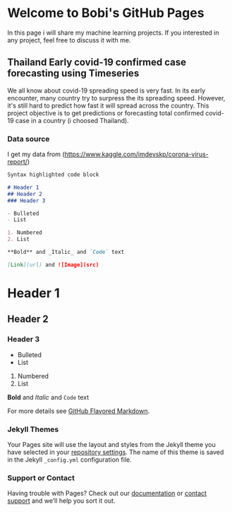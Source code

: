 # Welcome to Bobi's GitHub Pages

In this page i will share my machine learning projects. If you interested in any project, feel free to discuss it with me.

## Thailand Early covid-19 confirmed case forecasting using Timeseries

We all know about covid-19 spreading speed is very fast. In its early encounter, many country try to surpress the its spreading speed. However, it's still hard to predict how fast it will spread across the country. This project objective is to get predictions or forecasting total confirmed covid-19 case in a country (i choosed Thailand).

### Data source

I get my data from (https://www.kaggle.com/imdevskp/corona-virus-report/)

```markdown
Syntax highlighted code block

# Header 1
## Header 2
### Header 3

- Bulleted
- List

1. Numbered
2. List

**Bold** and _Italic_ and `Code` text

[Link](url) and ![Image](src)
```


# Header 1
## Header 2
### Header 3

- Bulleted
- List

1. Numbered
2. List

**Bold** and _Italic_ and `Code` text

For more details see [GitHub Flavored Markdown](https://guides.github.com/features/mastering-markdown/).

### Jekyll Themes

Your Pages site will use the layout and styles from the Jekyll theme you have selected in your [repository settings](https://github.com/bobiaulia/bobiaulia.github.io/settings). The name of this theme is saved in the Jekyll `_config.yml` configuration file.

### Support or Contact

Having trouble with Pages? Check out our [documentation](https://docs.github.com/categories/github-pages-basics/) or [contact support](https://github.com/contact) and we’ll help you sort it out.
